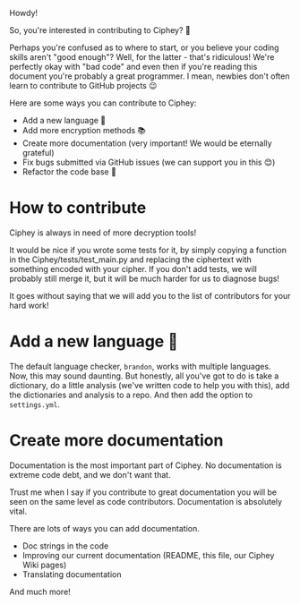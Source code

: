 Howdy!

So, you're interested in contributing to Ciphey? 🤔

Perhaps you're confused as to where to start, or you believe your coding skills aren't "good enough"? Well, for the latter - that's ridiculous! We're perfectly okay with "bad code" and even then if you're reading this document you're probably a great programmer. I mean, newbies don't often learn to contribute to GitHub projects 😉

Here are some ways you can contribute to Ciphey:

- Add a new language 🧏
- Add more encryption methods 📚
- Create more documentation (very important! We would be eternally grateful)
- Fix bugs submitted via GitHub issues (we can support you in this 😊)
- Refactor the code base 🥺

# How to contribute

Ciphey is always in need of more decryption tools!

It would be nice if you wrote some tests for it, by simply copying a function in the Ciphey/tests/test_main.py and replacing the ciphertext with something encoded with your cipher. If you don't add tests, we will probably still merge it, but it will be much harder for us to diagnose bugs!

It goes without saying that we will add you to the list of contributors for your hard work!

# Add a new language 🧏

The default language checker, `brandon`, works with multiple languages. Now, this may sound daunting.
But honestly, all you've got to do is take a dictionary, do a little analysis (we've written code to help you with this), add the dictionaries and analysis to a repo. And then add the option to `settings.yml`.

# Create more documentation

Documentation is the most important part of Ciphey. No documentation is extreme code debt, and we don't want that.

Trust me when I say if you contribute to great documentation you will be seen on the same level as code contributors. Documentation is absolutely vital.

There are lots of ways you can add documentation.

- Doc strings in the code
- Improving our current documentation (README, this file, our Ciphey Wiki pages)
- Translating documentation

And much more!
